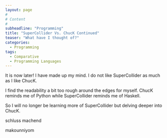 ```yaml
---
layout: page
#
# Content
#
subheadline: "Programming"
title: "SuperCollider Vs. ChucK Continued"
teaser: "What have I thought of?"
categories:
  - Programming
tags:
  - Comparative
  - Programming Languages
---
```


It is now later! I have made up my mind. I do not like SuperCollider as much as I like ChucK.

I find the readability a bit too rough around the edges for myself. ChucK reminds me of Python while SuperCollider reminds me of Haskell.

So I will no longer be learning more of SuperCollider but delving deeper into ChucK.

schluss machend

makounniyom
